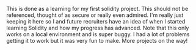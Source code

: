 This is done as a learning for my first solidity project.
This should not be referenced, thought of as secure or really even admired. I'm really just keeping it here so I and future recruiters have an idea of when I started
learning Solidity and how my progress has advanced. Note that this only works on a local environment and is super buggy. I had a lot of problems getting it to work
but it was very fun to make. More projects on the way!

